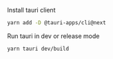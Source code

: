 Install tauri client

```bash
yarn add -D @tauri-apps/cli@next
```

Run tauri in dev or release mode

```bash
yarn tauri dev/build
```
